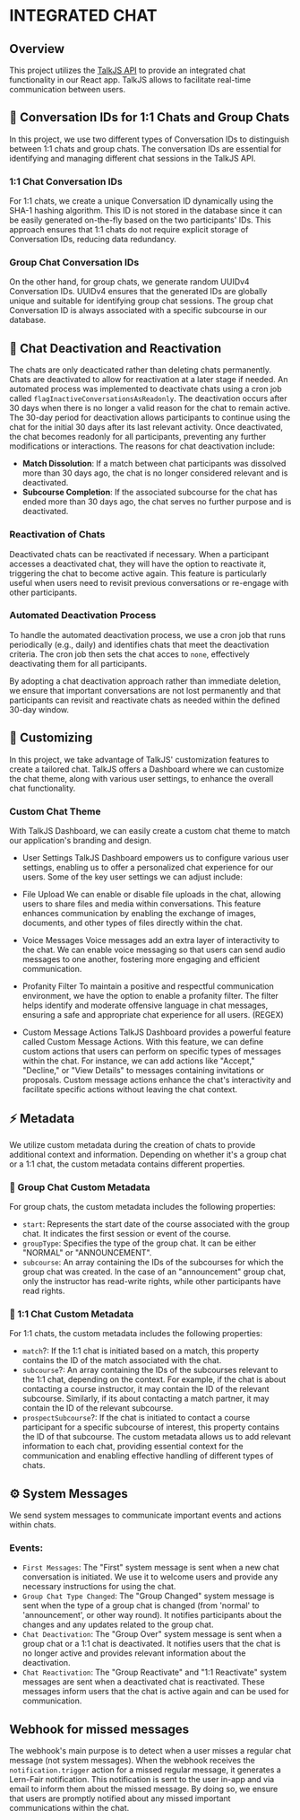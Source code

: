 # INTEGRATED CHAT

## Overview

This project utilizes the [TalkJS API](https://talkjs.com/docs/) to provide an integrated chat functionality in our React app. TalkJS allows to facilitate real-time communication between users.

## 💬 Conversation IDs for 1:1 Chats and Group Chats

In this project, we use two different types of Conversation IDs to distinguish between 1:1 chats and group chats. The conversation IDs are essential for identifying and managing different chat sessions in the TalkJS API.

### 1:1 Chat Conversation IDs

For 1:1 chats, we create a unique Conversation ID dynamically using the SHA-1 hashing algorithm. This ID is not stored in the database since it can be easily generated on-the-fly based on the two participants' IDs. This approach ensures that 1:1 chats do not require explicit storage of Conversation IDs, reducing data redundancy.

### Group Chat Conversation IDs

On the other hand, for group chats, we generate random UUIDv4 Conversation IDs. UUIDv4 ensures that the generated IDs are globally unique and suitable for identifying group chat sessions. The group chat Conversation ID is always associated with a specific subcourse in our database.

## 🔁 Chat Deactivation and Reactivation

The chats are only deacticated rather than deleting chats permanently. Chats are deactivated to allow for reactivation at a later stage if needed. An automated process was implemented to deactivate chats using a cron job called `flagInactiveConversationsAsReadonly`. The deactivation occurs after 30 days when there is no longer a valid reason for the chat to remain active. The 30-day period for deactivation allows participants to continue using the chat for the initial 30 days after its last relevant activity. Once deactivated, the chat becomes readonly for all participants, preventing any further modifications or interactions.
The reasons for chat deactivation include:

-   **Match Dissolution**: If a match between chat participants was dissolved more than 30 days ago, the chat is no longer considered relevant and is deactivated.
-   **Subcourse Completion**: If the associated subcourse for the chat has ended more than 30 days ago, the chat serves no further purpose and is deactivated.

### Reactivation of Chats

Deactivated chats can be reactivated if necessary. When a participant accesses a deactivated chat, they will have the option to reactivate it, triggering the chat to become active again. This feature is particularly useful when users need to revisit previous conversations or re-engage with other participants.

### Automated Deactivation Process

To handle the automated deactivation process, we use a cron job that runs periodically (e.g., daily) and identifies chats that meet the deactivation criteria. The cron job then sets the chat acces to `none`, effectively deactivating them for all participants.

By adopting a chat deactivation approach rather than immediate deletion, we ensure that important conversations are not lost permanently and that participants can revisit and reactivate chats as needed within the defined 30-day window.

## 🎨 Customizing

In this project, we take advantage of TalkJS' customization features to create a tailored chat. TalkJS offers a Dashboard where we can customize the chat theme, along with various user settings, to enhance the overall chat functionality.

### Custom Chat Theme

With TalkJS Dashboard, we can easily create a custom chat theme to match our application's branding and design.

-   User Settings
    TalkJS Dashboard empowers us to configure various user settings, enabling us to offer a personalized chat experience for our users. Some of the key user settings we can adjust include:

-   File Upload
    We can enable or disable file uploads in the chat, allowing users to share files and media within conversations. This feature enhances communication by enabling the exchange of images, documents, and other types of files directly within the chat.

-   Voice Messages
    Voice messages add an extra layer of interactivity to the chat. We can enable voice messaging so that users can send audio messages to one another, fostering more engaging and efficient communication.

-   Profanity Filter
    To maintain a positive and respectful communication environment, we have the option to enable a profanity filter. The filter helps identify and moderate offensive language in chat messages, ensuring a safe and appropriate chat experience for all users. (REGEX)

-   Custom Message Actions
    TalkJS Dashboard provides a powerful feature called Custom Message Actions. With this feature, we can define custom actions that users can perform on specific types of messages within the chat. For instance, we can add actions like "Accept," "Decline," or "View Details" to messages containing invitations or proposals. Custom message actions enhance the chat's interactivity and facilitate specific actions without leaving the chat context.

## ⚡️ Metadata

We utilize custom metadata during the creation of chats to provide additional context and information. Depending on whether it's a group chat or a 1:1 chat, the custom metadata contains different properties.

### 👥 Group Chat Custom Metadata

For group chats, the custom metadata includes the following properties:

-   `start`: Represents the start date of the course associated with the group chat. It indicates the first session or event of the course.
-   `groupType`: Specifies the type of the group chat. It can be either "NORMAL" or "ANNOUNCEMENT".
-   `subcourse`: An array containing the IDs of the subcourses for which the group chat was created.
    In the case of an "announcement" group chat, only the instructor has read-write rights, while other participants have read rights.

### 👤 1:1 Chat Custom Metadata

For 1:1 chats, the custom metadata includes the following properties:

-   `match`?: If the 1:1 chat is initiated based on a match, this property contains the ID of the match associated with the chat.
-   `subcourse`?: An array containing the IDs of the subcourses relevant to the 1:1 chat, depending on the context. For example, if the chat is about contacting a course instructor, it may contain the ID of the relevant subcourse. Similarly, if its about contacting a match partner, it may contain the ID of the relevant subcourse.
-   `prospectSubcourse`?: If the chat is initiated to contact a course participant for a specific subcourse of interest, this property contains the ID of that subcourse.
    The custom metadata allows us to add relevant information to each chat, providing essential context for the communication and enabling effective handling of different types of chats.

## ⚙️ System Messages

We send system messages to communicate important events and actions within chats.

### Events:

-   `First Messages`: The "First" system message is sent when a new chat conversation is initiated. We use it to welcome users and provide any necessary instructions for using the chat.
-   `Group Chat Type Changed`: The "Group Changed" system message is sent when the type of a group chat is changed (from 'normal' to 'announcement', or other way round). It notifies participants about the changes and any updates related to the group chat.
-   `Chat Deactivation`: The "Group Over" system message is sent when a group chat or a 1:1 chat is deactivated. It notifies users that the chat is no longer active and provides relevant information about the deactivation.
-   `Chat Reactivation`: The "Group Reactivate" and "1:1 Reactivate" system messages are sent when a deactivated chat is reactivated. These messages inform users that the chat is active again and can be used for communication.

## Webhook for missed messages

The webhook's main purpose is to detect when a user misses a regular chat message (not system messages). When the webhook receives the `notification.trigger` action for a missed regular message, it generates a Lern-Fair notification. This notification is sent to the user in-app and via email to inform them about the missed message. By doing so, we ensure that users are promptly notified about any missed important communications within the chat.
